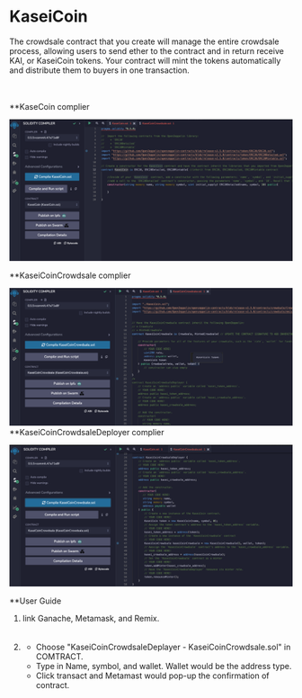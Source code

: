 # KaseiCoin

The crowdsale contract that you create will manage the entire crowdsale process, allowing users to send ether to the contract and in return receive KAI, or KaseiCoin tokens. Your contract will mint the tokens automatically and distribute them to buyers in one transaction.
</br></br></br>

**KaseCoin complier

![alt text](https://github.com/wf880180/KaseiCoin/blob/main/Evaluation_Evidence/KaseiCoin.png)

**KaseiCoinCrowdsale complier

![alt text](https://github.com/wf880180/KaseiCoin/blob/main/Evaluation_Evidence/KaseiCoinCrowdsale.png)
**KaseiCoinCrowdsaleDeployer complier

![alt text](https://github.com/wf880180/KaseiCoin/blob/main/Evaluation_Evidence/KaseiCoinCrowdsaleDeployer.png)

**User Guide
1.  link Ganache, Metamask, and Remix.
</br></br></br>
2.
	- Choose "KaseiCoinCrowdsaleDeplayer - KaseiCoinCrowdsale.sol" in COMTRACT.
	- Type in Name, symbol, and wallet. Wallet would be the address type.
	- Click transact and Metamast would pop-up the confirmation of contract.
